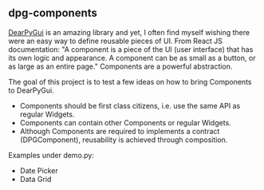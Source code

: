 ## dpg-components

[DearPyGui](https://github.com/hoffstadt/DearPyGui) is an amazing library and yet, I often find myself wishing there were an easy way to define reusable pieces of UI. From React JS documentation:  "A component is a piece of the UI (user interface) that has its own logic and appearance. A component can be as small as a button, or as large as an entire page." Components are a powerful abstraction.   


The goal of this project is to test a few ideas on how to bring Components to DearPyGui.  

 - Components should be first class citizens, i.e. use the same API as regular Widgets.
 - Components can contain other Components or regular Widgets.
 - Although Components are required to implements a contract (DPGComponent), reusability is achieved through composition.


Examples under demo.py:

- Date Picker
- Data Grid